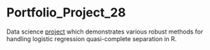 # Portfolio_Project_28
Data science [project](https://johnpaulinepineda.github.io/Portfolio_Project_28/) which demonstrates various robust methods for handling logistic regression quasi-complete separation in R.
